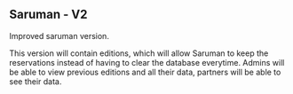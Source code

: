 ## Saruman - V2

Improved saruman version.

This version will contain editions, which will allow Saruman to keep the reservations
instead of having to clear the database everytime.
Admins will be able to view previous editions and all their data,
partners will be able to see their data.
